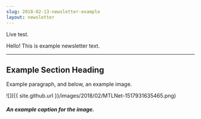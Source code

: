 ```yaml
---
slug: 2018-02-13-newsletter-example
layout: newsletter
---
```


Live test.

Hello! This is example newsletter text.

---

## Example Section Heading

Example paragraph, and below, an example image.

![]({{ site.github.url }}/images/2018/02/MTLNet-1517931635465.png)

##### An example caption for the image.